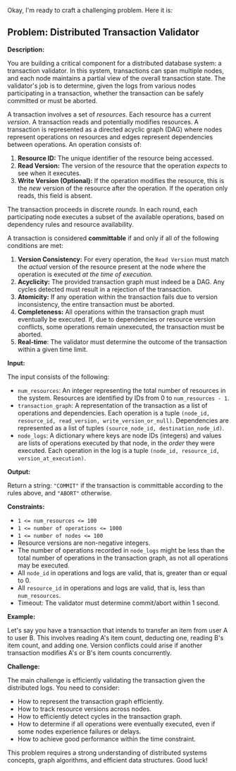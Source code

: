 Okay, I'm ready to craft a challenging problem. Here it is:

## Problem: Distributed Transaction Validator

**Description:**

You are building a critical component for a distributed database system: a transaction validator. In this system, transactions can span multiple nodes, and each node maintains a partial view of the overall transaction state. The validator's job is to determine, given the logs from various nodes participating in a transaction, whether the transaction can be safely committed or must be aborted.

A transaction involves a set of *resources*.  Each resource has a current *version*. A transaction reads and potentially modifies resources. A transaction is represented as a directed acyclic graph (DAG) where nodes represent operations on resources and edges represent dependencies between operations.  An operation consists of:

1.  **Resource ID:** The unique identifier of the resource being accessed.
2.  **Read Version:** The version of the resource that the operation *expects* to see when it executes.
3.  **Write Version (Optional):** If the operation modifies the resource, this is the *new* version of the resource after the operation.  If the operation only reads, this field is absent.

The transaction proceeds in discrete *rounds*. In each round, each participating node executes a subset of the available operations, based on dependency rules and resource availability.

A transaction is considered **committable** if and only if all of the following conditions are met:

1.  **Version Consistency:** For every operation, the `Read Version` must match the *actual* version of the resource present at the node where the operation is executed *at the time of execution*.
2.  **Acyclicity:** The provided transaction graph must indeed be a DAG.  Any cycles detected must result in a rejection of the transaction.
3.  **Atomicity:** If any operation within the transaction fails due to version inconsistency, the entire transaction must be aborted.
4.  **Completeness:** All operations within the transaction graph must eventually be executed. If, due to dependencies or resource version conflicts, some operations remain unexecuted, the transaction must be aborted.
5. **Real-time**: The validator must determine the outcome of the transaction within a given time limit.

**Input:**

The input consists of the following:

*   `num_resources`: An integer representing the total number of resources in the system. Resources are identified by IDs from 0 to `num_resources - 1`.
*   `transaction_graph`: A representation of the transaction as a list of operations and dependencies. Each operation is a tuple `(node_id, resource_id, read_version, write_version_or_null)`. Dependencies are represented as a list of tuples `(source_node_id, destination_node_id)`.
*   `node_logs`: A dictionary where keys are node IDs (integers) and values are lists of operations executed by that node, in the *order* they were executed. Each operation in the log is a tuple `(node_id, resource_id, version_at_execution)`.

**Output:**

Return a string: `"COMMIT"` if the transaction is committable according to the rules above, and `"ABORT"` otherwise.

**Constraints:**

*   `1 <= num_resources <= 100`
*   `1 <= number of operations <= 1000`
*   `1 <= number of nodes <= 100`
*   Resource versions are non-negative integers.
* The number of operations recorded in `node_logs` might be less than the total number of operations in the transaction graph, as not all operations may be executed.
* All `node_id` in operations and logs are valid, that is, greater than or equal to 0.
* All `resource_id` in operations and logs are valid, that is, less than `num_resources`.
* Timeout: The validator must determine commit/abort within 1 second.

**Example:**

Let's say you have a transaction that intends to transfer an item from user A to user B.  This involves reading A's item count, deducting one, reading B's item count, and adding one. Version conflicts could arise if another transaction modifies A's or B's item counts concurrently.

**Challenge:**

The main challenge is efficiently validating the transaction given the distributed logs. You need to consider:

*   How to represent the transaction graph efficiently.
*   How to track resource versions across nodes.
*   How to efficiently detect cycles in the transaction graph.
*   How to determine if all operations were eventually executed, even if some nodes experience failures or delays.
*   How to achieve good performance within the time constraint.

This problem requires a strong understanding of distributed systems concepts, graph algorithms, and efficient data structures. Good luck!
